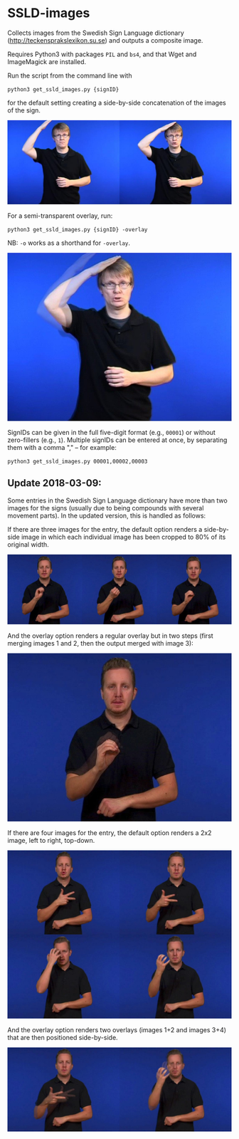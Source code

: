 # SSLD-images
Collects images from the Swedish Sign Language dictionary (http://teckensprakslexikon.su.se) and outputs a composite image.

Requires Python3 with packages `PIL` and `bs4`, and that Wget and ImageMagick are installed.

Run the script from the command line with
```
python3 get_ssld_images.py {signID}
```
for the default setting creating a side-by-side concatenation of the images of the sign.

![side-by-side image](https://github.com/borstell/SSLD-images/blob/master/00003_side-by-side.jpg)

For a semi-transparent overlay, run:
```
python3 get_ssld_images.py {signID} -overlay
```
NB: `-o` works as a shorthand for `-overlay`.

![overlay image](https://github.com/borstell/SSLD-images/blob/master/00003_overlay.jpg)

SignIDs can be given in the full five-digit format (e.g., `00001`) or without zero-fillers (e.g., `1`).
Multiple signIDs can be entered at once, by separating them with a comma "," – for example:
```
python3 get_ssld_images.py 00001,00002,00003
```

## Update 2018-03-09:
Some entries in the Swedish Sign Language dictionary have more than two images for the signs (usually due to being compounds with several movement parts). In the updated version, this is handled as follows:

If there are three images for the entry, the default option renders a side-by-side image in which each individual image has been cropped to 80% of its original width.

![side-by-side image](https://github.com/borstell/SSLD-images/blob/master/11955_side-by-side.jpg)

And the overlay option renders a regular overlay but in two steps (first merging images 1 and 2, then the output merged with image 3):

![overlay image](https://github.com/borstell/SSLD-images/blob/master/11955_overlay.jpg)

If there are four images for the entry, the default option renders a 2x2 image, left to right, top-down.

![side-by-side image](https://github.com/borstell/SSLD-images/blob/master/09979_side-by-side.jpg)

And the overlay option renders two overlays (images 1+2 and images 3+4) that are then positioned side-by-side.

![overlay image](https://github.com/borstell/SSLD-images/blob/master/09979_overlay.jpg)
